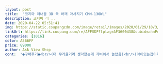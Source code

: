 ```yaml
---
layout: post 
title:  "코지마 러너블 3D 목 어깨 마사지기 CMN-130WL" 
description: 코지마 러 ..
date: 2020-04-22 05:51:41 
img: https://static.coupangcdn.com/image/retail/images/2020/01/29/10/3/2eddfcb0-713d-4031-a43c-7eab8758547a.jpg 
linkUrl: https://link.coupang.com/re/AFFSDP?lptag=AF3600438&subid=ahnPublicAsk&pageKey=1224400372&itemId=2215961543&vendorItemId=70213693380&traceid=V0-113-c1edf420aa6e3918 
categories: [1016] 
color: A566FF 
price: 89000 
author: Ask View Shop 
cont:  "●구매후기●<br/>(더 무거울거라 생각했는데 가벼워서 놀랐음)<br/>(아이있는집이라 안쓸때는 꼽으니 너무 좋아요.<br/>)<br/>(유선으로 거추장스럽지 않게 충전해서 사용할수 있다는게 좋으네요^^)<br/>(전 1,2번이 가장 좋음^^*)<br/>2주 다니며 근육풀어주는 주사와(1회3만원)<br/>~ 이상 내 돈 주고 사서 사용한 솔직한 후기였으며 구매하시려는 분들 참고하셨음 좋겠습니다.<br/> ~<br/>•  손 안마기와 달리 손에 끼어서 쓸 수있기 때문에<br/>• 2단계 강도 조절<br/>• 3가지 모드로 원하는 모드 선택가능<br/>• 믿을수있는 코 지 마 제품이라는 점 ^^<br/>• 보관상 문제(아무래도 부피가 있기에 한 자리 차지하심 ㅋㅋㅋ )<br/>• 사진과 같이 박스.<br/>.<br/>찢어져 왔음 ㅡ.<br/>ㅡ<br/>• 상자가 그래서 인지 잔기스 2군데 있음.<br/><br/>• 온열기능(애장해~~~~)<br/>• 적은 소음(손 안마기보다 훨~~씬 조용한 소음)<br/>• 집에있는 손 안마기 와 같은 무게(2kg)<br/>• 충전식이라 좋음.<br/><br/>• 타이머 기능으로 15분뒤에 자동 꺼짐(칭찬해~~~)<br/>• 플러그 안전마개 같이 와서 좋았음<br/>※ 구매하게 된 계기 ※<br/>● 단점 ●<br/>● 장점 ●<br/>.<br/> ★ 코지마 3D 안마기 .<br/> ★<br/>♥ 그럼에도 불구하고 작동해보니 생각했던거 보다<br/>가정주부인 와이프와 함께 말이죠!<br/>갑자기 어깨가 아프면서 두통이 생기고<br/>그래서 목어깨허리발다리 골고루 마사지를<br/>그러다 집에있는 손 안마기는 무거워서 남이 해줘야<br/>그럴때마다 소화도 안돼고 구토할정도로<br/>긴장성두통은 올바르지 않는 자세 평소 어깨쪽에<br/>긴장성두통이라 하는데~~<br/>나도모르게 힘이 많이 들어가면서 생긴다해요.<br/><br/>남편도 해보더니 어??? 생각보다 너무 시원하고<br/>높은 코지마를 선택했는데 역시나 좋네요!<br/>늘 열몇시간씩 컴퓨터앞에 앉아서 모니터만 보고 있다보니까<br/>뒷목이 늘 뻐끈하고 어깨는 딱딱하게 뭉쳐있어서 손으로 주물러도 엄청 아팠는데<br/>무엇보다 실제 사용했을때 인위적이지 않고<br/>물론 처음 사용할 때는 엄청난 파워에 아파서 팔 넣는 부분에<br/>받고 있습니다<br/>부드럽게 목과 어깨를 골고루 마사지 해줘서 정말 시원<br/>비교가 안되요~ 마사지 해주는 느낌이나 롤링의 움직임이<br/>상자보고 기븐이 너~~~~무<br/>새거 주문했는데 저런 상태면 소비자 입장에서<br/>손으로 만져보면 느껴질 정도의 기스의 파임.<br/>.<br/>ㅜㅜ<br/>시간이 지남 또 시작되더라고요.<br/><br/>시중에 다양한 제품이 많은데 이왕이면 브랜드가치가<br/>심각해서 한동안 한의원에 다녔어요.<br/><br/>싼제품 아닌데 한번더 박스에 포장되어 오면<br/>안마하면서 핸드폰도 할수 있는 자유로운 손!!<br/>어떨까 싶습니다!!<br/>여기서 팁!!<br/>우선 무선이라 편하고 온열기능,자동모드,속도조절이<br/>이 제품으로 풀어주니까 금방 시원하게 풀리네요~<br/>이게 과연 세제품일까? 라는 의문이 들게함.<br/><br/>이래서 안마 하는구나!!  하네요^^<br/>이어서~~<br/>이제는 꾹꾹 눌러가면서 아주 잘 사용하고 있어요 :)<br/>있어서 참 좋습니다<br/>자기전 호흡법과 어깨 운동을 자주 해주는게<br/>저같은 증상이면 긴장성두통 이랍니다~~<br/>저도 남편도 우리집에 꼭 필요한 아이템이<br/>정말 예사롭지가 않습니다.<br/>ㄷㄷㄷㄷ<br/>좋 지 않 음 ... <br/>.<br/><br/>좋다면서 저 자면 자기 한다고 하면서<br/>좋습니다^^*<br/>좋아서 그냥 교환 하지 않고 쓰기로함.<br/><br/>지금 당장 필요했거든요^^<br/>참 좋네요!<br/>침치료 병행해서 좋아졌는데... <br/><br/>팍팍 주물러주는 마사지기 사고싶다 하시는분들 일단 써보세요 죽입니다 ㅎ<br/>팔을 넣고 조금씩 압을 조절해서 사용을 했는데<br/>피로하면 늘 어깨와 목이 뻐근해서 주문했어요<br/>하기에 불편해 검색하던차에<br/>하나 더 늘었어요!!♥♥<br/>하네요! 적극추천합니다.<br/> 저가형 마사지기를 써봤는데<br/>한 일주일정도 사용해 보니까 진짜 돈값 제대로 하는구나 느낍니다.<br/><br/>후기글 하나하나 읽어보고 선택하게 되었어요^^<br/>(더 무거울거라 생각했는데 가벼워서 놀랐음)<br/>(아이있는집이라 안쓸때는 꼽으니 너무 좋아요.<br/>)<br/>(유선으로 거추장스럽지 않게 충전해서 사용할수 있다는게 좋으네요^^)<br/>(전 1,2번이 가장 좋음^^*)<br/>2주 다니며 근육풀어주는 주사와(1회3만원)<br/>~ 이상 내 돈 주고 사서 사용한 솔직한 후기였으며 구매하시려는 분들 참고하셨음 좋겠습니다.<br/> ~<br/>•  손 안마기와 달리 손에 끼어서 쓸 수있기 때문에<br/>• 2단계 강도 조절<br/>• 3가지 모드로 원하는 모드 선택가능<br/>• 믿을수있는 코 지 마 제품이라는 점 ^^<br/>• 보관상 문제(아무래도 부피가 있기에 한 자리 차지하심 ㅋㅋㅋ )<br/>• 사진과 같이 박스.<br/>.<br/>찢어져 왔음 ㅡ.<br/>ㅡ<br/>• 상자가 그래서 인지 잔기스 2군데 있음.<br/><br/>• 온열기능(애장해~~~~)<br/>• 적은 소음(손 안마기보다 훨~~씬 조용한 소음)<br/>• 집에있는 손 안마기 와 같은 무게(2kg)<br/>• 충전식이라 좋음.<br/><br/>• 타이머 기능으로 15분뒤에 자동 꺼짐(칭찬해~~~)<br/>• 플러그 안전마개 같이 와서 좋았음<br/>※ 구매하게 된 계기 ※<br/>● 단점 ●<br/>● 장점 ●<br/>.<br/> ★ 코지마 3D 안마기 .<br/> ★<br/>♥ 그럼에도 불구하고 작동해보니 생각했던거 보다<br/>가정주부인 와이프와 함께 말이죠!<br/>갑자기 어깨가 아프면서 두통이 생기고<br/>그래서 목어깨허리발다리 골고루 마사지를<br/>그러다 집에있는 손 안마기는 무거워서 남이 해줘야<br/>그럴때마다 소화도 안돼고 구토할정도로<br/>긴장성두통은 올바르지 않는 자세 평소 어깨쪽에<br/>긴장성두통이라 하는데~~<br/>나도모르게 힘이 많이 들어가면서 생긴다해요.<br/><br/>남편도 해보더니 어??? 생각보다 너무 시원하고<br/>높은 코지마를 선택했는데 역시나 좋네요!<br/>늘 열몇시간씩 컴퓨터앞에 앉아서 모니터만 보고 있다보니까<br/>뒷목이 늘 뻐끈하고 어깨는 딱딱하게 뭉쳐있어서 손으로 주물러도 엄청 아팠는데<br/>무엇보다 실제 사용했을때 인위적이지 않고<br/>물론 처음 사용할 때는 엄청난 파워에 아파서 팔 넣는 부분에<br/>받고 있습니다<br/>부드럽게 목과 어깨를 골고루 마사지 해줘서 정말 시원<br/>비교가 안되요~ 마사지 해주는 느낌이나 롤링의 움직임이<br/>상자보고 기븐이 너~~~~무<br/>새거 주문했는데 저런 상태면 소비자 입장에서<br/>손으로 만져보면 느껴질 정도의 기스의 파임.<br/>.<br/>ㅜㅜ<br/>시간이 지남 또 시작되더라고요.<br/><br/>시중에 다양한 제품이 많은데 이왕이면 브랜드가치가<br/>심각해서 한동안 한의원에 다녔어요.<br/><br/>싼제품 아닌데 한번더 박스에 포장되어 오면<br/>안마하면서 핸드폰도 할수 있는 자유로운 손!!<br/>어떨까 싶습니다!!<br/>여기서 팁!!<br/>우선 무선이라 편하고 온열기능,자동모드,속도조절이<br/>이 제품으로 풀어주니까 금방 시원하게 풀리네요~<br/>이게 과연 세제품일까? 라는 의문이 들게함.<br/><br/>이래서 안마 하는구나!!  하네요^^<br/>이어서~~<br/>이제는 꾹꾹 눌러가면서 아주 잘 사용하고 있어요 :)<br/>있어서 참 좋습니다<br/>자기전 호흡법과 어깨 운동을 자주 해주는게<br/>저같은 증상이면 긴장성두통 이랍니다~~<br/>저도 남편도 우리집에 꼭 필요한 아이템이<br/>정말 예사롭지가 않습니다.<br/>ㄷㄷㄷㄷ<br/>좋 지 않 음 ... <br/>.<br/><br/>좋다면서 저 자면 자기 한다고 하면서<br/>좋습니다^^*<br/>좋아서 그냥 교환 하지 않고 쓰기로함.<br/><br/>지금 당장 필요했거든요^^<br/>참 좋네요!<br/>침치료 병행해서 좋아졌는데... <br/><br/>팍팍 주물러주는 마사지기 사고싶다 하시는분들 일단 써보세요 죽입니다 ㅎ<br/>팔을 넣고 조금씩 압을 조절해서 사용을 했는데<br/>피로하면 늘 어깨와 목이 뻐근해서 주문했어요<br/>하기에 불편해 검색하던차에<br/>하나 더 늘었어요!!♥♥<br/>하네요! 적극추천합니다.<br/> 저가형 마사지기를 써봤는데<br/>한 일주일정도 사용해 보니까 진짜 돈값 제대로 하는구나 느낍니다.<br/><br/>후기글 하나하나 읽어보고 선택하게 되었어요^^<br/>" 
---
```

